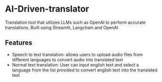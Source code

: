 # AI-Driven-translator

Translation tool that utilizes LLMs such as OpenAI to perform accurate translations. Built using Streamlit, Langchain and OpenAI

## Features
- Speech to text translation: allows users to upload audio files from different languages to convert audio into translated text
- Normal text translation: User can input english text and select a language from the list provided to convert english text into the translated text

